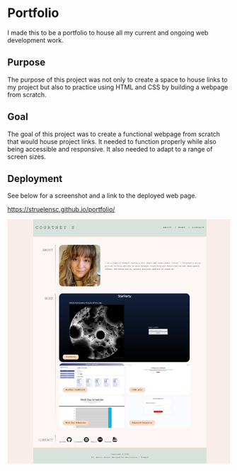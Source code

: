 # Portfolio

I made this to be a portfolio to house all my current and ongoing web development work.

## Purpose

The purpose of this project was not only to create a space to house links to my project but also to practice using HTML and CSS by building a webpage from scratch.

## Goal

The goal of this project was to create a functional webpage from scratch that would house project links. It needed to function properly while also being accessible and responsive. It also needed to adapt to a range of screen sizes.

## Deployment

See below for a screenshot and a link to the deployed web page.

https://struelensc.github.io/portfolio/

![portfolio webpage screenshot](./assets/images/struelensc.github.io_portfolio.png)
